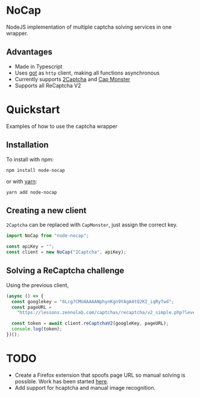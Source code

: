 # NoCap

NodeJS implementation of multiple captcha solving services in one wrapper.

## Advantages

- Made in Typescript
- Uses [got](https://github.com/sindresorhus/got) as `http` client, making all functions asynchronous
- Currently supports [2Captcha](http://2captcha.com/?from=7875027) and [Cap Monster](https://capmonster.cloud/)
- Supports all ReCaptcha V2

# Quickstart

Examples of how to use the captcha wrapper

## Installation

To install with npm:

```
npm install node-nocap
```

or with [yarn](https://yarnpkg.com/):

```
yarn add node-nocap
```

## Creating a new client

`2Captcha` can be replaced with `CapMonster`, just assign the correct key.

```js
import NoCap from "node-nocap";

const apiKey = "";
const client = new NoCap("2Captcha", apiKey);
```

## Solving a ReCaptcha challenge

Using the previous client,

```js
(async () => {
  const googlekey = "6Lcg7CMUAAAAANphynKgn9YAgA4tQ2KI_iqRyTwd";
  const pageURL =
    "https://lessons.zennolab.com/captchas/recaptcha/v2_simple.php?level=high";

  const token = await client.reCaptchaV2(googleKey, pageURL);
  console.log(token);
})();
```

# TODO

- Create a Firefox extension that spoofs page URL so manual solving is possible. Work has been started [here](https://github.com/zMrKrabz/NoCapExtension).
- Add support for hcaptcha and manual image recognition.
